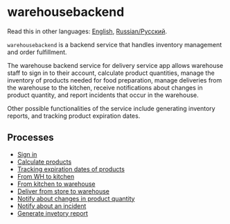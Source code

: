 # warehousebackend 

Read this in other languages: [English](warehousebackend.md), [Russian/Русский](warehousebackend.ru.md). 

`warehousebackend` is a backend service that handles inventory management and order fulfillment.

The warehouse backend service for delivery service app allows warehouse staff to sign in to their account, calculate product quantities, manage the inventory of products needed for food preparation, manage deliveries from the warehouse to the kitchen, receive notifications about changes in product quantity, and report incidents that occur in the warehouse.

Other possible functionalities of the service include generating inventory reports, and tracking product expiration dates.

## Processes 

- [Sign in](../processes/auth/signin.md)
- [Calculate products](../processes/warehouse/calculateproducts.md)
- [Tracking expiration dates of products](../processes/warehouse/trackexpirationdate.ru.md)
- [From WH to kitchen](../processes/warehouse/fromwhtokitchen.md)
- [From kitchen to warehouse](../processes/warehouse/fromkitchentowh.md)
- [Deliver from store to warehouse](../processes/courier/store2wh.md)
- [Notify about changes in product quantity](../processes/warehouse/notifyproductqtychanges.md)
- [Notify about an incident](../processes/warehouse/reportincident.md)
- [Generate invetory report](../processes/warehouse/inventoryreport.md)
